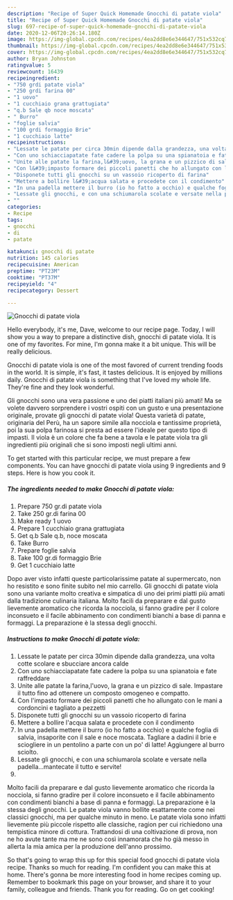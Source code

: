 ```yaml
---
description: "Recipe of Super Quick Homemade Gnocchi di patate viola"
title: "Recipe of Super Quick Homemade Gnocchi di patate viola"
slug: 697-recipe-of-super-quick-homemade-gnocchi-di-patate-viola
date: 2020-12-06T20:26:14.180Z
image: https://img-global.cpcdn.com/recipes/4ea2dd8e6e344647/751x532cq70/gnocchi-di-patate-viola-recipe-main-photo.jpg
thumbnail: https://img-global.cpcdn.com/recipes/4ea2dd8e6e344647/751x532cq70/gnocchi-di-patate-viola-recipe-main-photo.jpg
cover: https://img-global.cpcdn.com/recipes/4ea2dd8e6e344647/751x532cq70/gnocchi-di-patate-viola-recipe-main-photo.jpg
author: Bryan Johnston
ratingvalue: 5
reviewcount: 16439
recipeingredient:
- "750 grdi patate viola"
- "250 grdi farina 00"
- "1 uovo"
- "1 cucchiaio grana grattugiata"
- "q.b Sale qb noce moscata"
- " Burro"
- "foglie salvia"
- "100 grdi formaggio Brie"
- "1 cucchiaio latte"
recipeinstructions:
- "Lessate le patate per circa 30min dipende dalla grandezza, una volta cotte scolare e sbucciare ancora calde"
- "Con uno schiacciapatate fate cadere la polpa su una spianatoia e fate raffreddare"
- "Unite alle patate la farina,l&#39;uovo, la grana e un pizzico di sale. Impastare il tutto fino ad ottenere un composto omogeneo e compatto."
- "Con l&#39;impasto formare dei piccoli panetti che ho allungato con le mani a cordoncini e tagliato a pezzetti"
- "Disponete tutti gli gnocchi su un vassoio ricoperto di farina"
- "Mettere a bollire l&#39;acqua salata e procedete con il condimento"
- "In una padella mettere il burro (io ho fatto a occhio) e qualche foglia di salvia, insaporite con il sale e noce moscata. Tagliare a dadini il brie e sciogliere in un pentolino a parte con un po&#39; di latte! Aggiungere al burro sciolto."
- "Lessate gli gnocchi, e con una schiumarola scolate e versate nella padella...mantecate il tutto e servite!"
- ""
categories:
- Recipe
tags:
- gnocchi
- di
- patate

katakunci: gnocchi di patate 
nutrition: 145 calories
recipecuisine: American
preptime: "PT23M"
cooktime: "PT37M"
recipeyield: "4"
recipecategory: Dessert

---
```



![Gnocchi di patate viola](https://img-global.cpcdn.com/recipes/4ea2dd8e6e344647/751x532cq70/gnocchi-di-patate-viola-recipe-main-photo.jpg)

Hello everybody, it's me, Dave, welcome to our recipe page. Today, I will show you a way to prepare a distinctive dish, gnocchi di patate viola. It is one of my favorites. For mine, I'm gonna make it a bit unique. This will be really delicious.

Gnocchi di patate viola is one of the most favored of current trending foods in the world. It is simple, it's fast, it tastes delicious. It is enjoyed by millions daily. Gnocchi di patate viola is something that I've loved my whole life. They're fine and they look wonderful.

Gli gnocchi sono una vera passione e uno dei piatti italiani più amati! Ma se volete davvero sorprendere i vostri ospiti con un gusto e una presentazione originale, provate gli gnocchi di patate viola! Questa varietà di patate, originaria del Perù, ha un sapore simile alla nocciola e tantissime proprietà, poi la sua polpa farinosa si presta ad essere l&#39;ideale per questo tipo di impasti. Il viola è un colore che fa bene a tavola e le patate viola tra gli ingredienti più originali che si sono imposti negli ultimi anni.


To get started with this particular recipe, we must prepare a few components. You can have gnocchi di patate viola using 9 ingredients and 9 steps. Here is how you cook it.

<!--inarticleads1-->

##### The ingredients needed to make Gnocchi di patate viola:

1. Prepare 750 gr.di patate viola
1. Take 250 gr.di farina 00
1. Make ready 1 uovo
1. Prepare 1 cucchiaio grana grattugiata
1. Get q.b Sale q.b, noce moscata
1. Take  Burro
1. Prepare foglie salvia
1. Take 100 gr.di formaggio Brie
1. Get 1 cucchiaio latte


Dopo aver visto infatti queste particolarissime patate al supermercato, non ho resistito e sono finite subito nel mio carrello. Gli gnocchi di patate viola sono una variante molto creativa e simpatica di uno dei primi piatti più amati dalla tradizione culinaria italiana. Molto facili da preparare e dal gusto lievemente aromatico che ricorda la nocciola, si fanno gradire per il colore inconsueto e il facile abbinamento con condimenti bianchi a base di panna e formaggi. La preparazione è la stessa degli gnocchi. 

<!--inarticleads2-->

##### Instructions to make Gnocchi di patate viola:

1. Lessate le patate per circa 30min dipende dalla grandezza, una volta cotte scolare e sbucciare ancora calde
1. Con uno schiacciapatate fate cadere la polpa su una spianatoia e fate raffreddare
1. Unite alle patate la farina,l&#39;uovo, la grana e un pizzico di sale. Impastare il tutto fino ad ottenere un composto omogeneo e compatto.
1. Con l&#39;impasto formare dei piccoli panetti che ho allungato con le mani a cordoncini e tagliato a pezzetti
1. Disponete tutti gli gnocchi su un vassoio ricoperto di farina
1. Mettere a bollire l&#39;acqua salata e procedete con il condimento
1. In una padella mettere il burro (io ho fatto a occhio) e qualche foglia di salvia, insaporite con il sale e noce moscata. Tagliare a dadini il brie e sciogliere in un pentolino a parte con un po&#39; di latte! Aggiungere al burro sciolto.
1. Lessate gli gnocchi, e con una schiumarola scolate e versate nella padella...mantecate il tutto e servite!
1. 


Molto facili da preparare e dal gusto lievemente aromatico che ricorda la nocciola, si fanno gradire per il colore inconsueto e il facile abbinamento con condimenti bianchi a base di panna e formaggi. La preparazione è la stessa degli gnocchi. Le patate viola vanno bollite esattamente come nei classici gnocchi, ma per qualche minuto in meno. Le patate viola sono infatti lievemente più piccole rispetto alle classiche, ragion per cui richiedono una tempistica minore di cottura. Trattandosi di una coltivazione di prova, non ne ho avute tante ma me ne sono così innamorata che ho già messo in allerta la mia amica per la produzione dell&#39;anno prossimo. 

So that's going to wrap this up for this special food gnocchi di patate viola recipe. Thanks so much for reading. I'm confident you can make this at home. There's gonna be more interesting food in home recipes coming up. Remember to bookmark this page on your browser, and share it to your family, colleague and friends. Thank you for reading. Go on get cooking!
